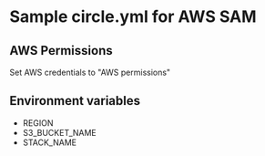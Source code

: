 # Sample circle.yml for AWS SAM

## AWS Permissions
Set AWS credentials to "AWS permissions"

## Environment variables
- REGION
- S3_BUCKET_NAME
- STACK_NAME
